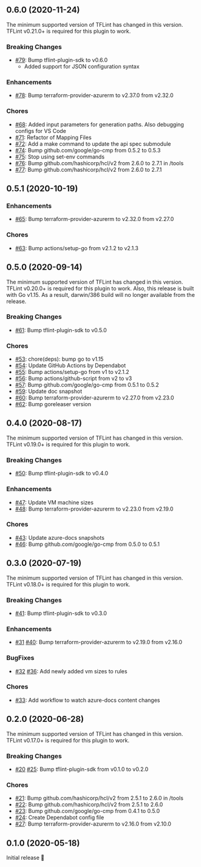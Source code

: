 ## 0.6.0 (2020-11-24)

The minimum supported version of TFLint has changed in this version. TFLint v0.21.0+ is required for this plugin to work.

### Breaking Changes

- [#79](https://github.com/terraform-linters/tflint-ruleset-azurerm/pull/79): Bump tflint-plugin-sdk to v0.6.0
  - Added support for JSON configuration syntax

### Enhancements

- [#78](https://github.com/terraform-linters/tflint-ruleset-azurerm/pull/78): Bump terraform-provider-azurerm to v2.37.0 from v2.32.0

### Chores

- [#68](https://github.com/terraform-linters/tflint-ruleset-azurerm/pull/68): Added input parameters for generation paths. Also debugging configs for VS Code
- [#71](https://github.com/terraform-linters/tflint-ruleset-azurerm/pull/71): Refactor of Mapping Files
- [#72](https://github.com/terraform-linters/tflint-ruleset-azurerm/pull/72): Add a make command to update the api spec submodule
- [#74](https://github.com/terraform-linters/tflint-ruleset-azurerm/pull/74): Bump github.com/google/go-cmp from 0.5.2 to 0.5.3
- [#75](https://github.com/terraform-linters/tflint-ruleset-azurerm/pull/75): Stop using set-env commands
- [#76](https://github.com/terraform-linters/tflint-ruleset-azurerm/pull/76): Bump github.com/hashicorp/hcl/v2 from 2.6.0 to 2.7.1 in /tools
- [#77](https://github.com/terraform-linters/tflint-ruleset-azurerm/pull/77): Bump github.com/hashicorp/hcl/v2 from 2.6.0 to 2.7.1

## 0.5.1 (2020-10-19)

### Enhancements

- [#65](https://github.com/terraform-linters/tflint-ruleset-azurerm/pull/65): Bump terraform-provider-azurerm to v2.32.0 from v2.27.0

### Chores

- [#63](https://github.com/terraform-linters/tflint-ruleset-azurerm/pull/63): Bump actions/setup-go from v2.1.2 to v2.1.3

## 0.5.0 (2020-09-14)

The minimum supported version of TFLint has changed in this version. TFLint v0.20.0+ is required for this plugin to work. Also, this release is built with Go v1.15. As a result, darwin/386 build will no longer available from the release.

### Breaking Changes

- [#61](https://github.com/terraform-linters/tflint-ruleset-azurerm/pull/61): Bump tflint-plugin-sdk to v0.5.0

### Chores

- [#53](https://github.com/terraform-linters/tflint-ruleset-azurerm/pull/53): chore(deps): bump go to v1.15
- [#54](https://github.com/terraform-linters/tflint-ruleset-azurerm/pull/54): Update GitHub Actions by Dependabot
- [#55](https://github.com/terraform-linters/tflint-ruleset-azurerm/pull/55): Bump actions/setup-go from v1 to v2.1.2
- [#56](https://github.com/terraform-linters/tflint-ruleset-azurerm/pull/56): Bump actions/github-script from v2 to v3
- [#57](https://github.com/terraform-linters/tflint-ruleset-azurerm/pull/57): Bump github.com/google/go-cmp from 0.5.1 to 0.5.2
- [#59](https://github.com/terraform-linters/tflint-ruleset-azurerm/pull/59): Update doc snapshot
- [#60](https://github.com/terraform-linters/tflint-ruleset-azurerm/pull/60): Bump terraform-provider-azurerm to v2.27.0 from v2.23.0
- [#62](https://github.com/terraform-linters/tflint-ruleset-azurerm/pull/62): Bump goreleaser version

## 0.4.0 (2020-08-17)

The minimum supported version of TFLint has changed in this version. TFLint v0.19.0+ is required for this plugin to work.

### Breaking Changes

- [#50](https://github.com/terraform-linters/tflint-ruleset-azurerm/pull/50): Bump tflint-plugin-sdk to v0.4.0

### Enhancements

- [#47](https://github.com/terraform-linters/tflint-ruleset-azurerm/pull/47): Update VM machine sizes
- [#48](https://github.com/terraform-linters/tflint-ruleset-azurerm/pull/48): Bump terraform-provider-azurerm to v2.23.0 from v2.19.0

### Chores

- [#43](https://github.com/terraform-linters/tflint-ruleset-azurerm/pull/43): Update azure-docs snapshots
- [#46](https://github.com/terraform-linters/tflint-ruleset-azurerm/pull/46): Bump github.com/google/go-cmp from 0.5.0 to 0.5.1

## 0.3.0 (2020-07-19)

The minimum supported version of TFLint has changed in this version. TFLint v0.18.0+ is required for this plugin to work.

### Breaking Changes

- [#41](https://github.com/terraform-linters/tflint-ruleset-azurerm/pull/41): Bump tflint-plugin-sdk to v0.3.0

### Enhancements

- [#31](https://github.com/terraform-linters/tflint-ruleset-azurerm/pull/31) [#40](https://github.com/terraform-linters/tflint-ruleset-azurerm/pull/40): Bump terraform-provider-azurerm to v2.19.0 from v2.16.0

### BugFixes

- [#32](https://github.com/terraform-linters/tflint-ruleset-azurerm/pull/32) [#36](https://github.com/terraform-linters/tflint-ruleset-azurerm/pull/36): Add newly added vm sizes to rules

### Chores

- [#33](https://github.com/terraform-linters/tflint-ruleset-azurerm/pull/33): Add workflow to watch azure-docs content changes

## 0.2.0 (2020-06-28)

The minimum supported version of TFLint has changed in this version. TFLint v0.17.0+ is required for this plugin to work.

### Breaking Changes

- [#20](https://github.com/terraform-linters/tflint-ruleset-azurerm/pull/20) [#25](https://github.com/terraform-linters/tflint-ruleset-azurerm/pull/25): Bump tflint-plugin-sdk from v0.1.0 to v0.2.0

### Chores

- [#21](https://github.com/terraform-linters/tflint-ruleset-azurerm/pull/21): Bump github.com/hashicorp/hcl/v2 from 2.5.1 to 2.6.0 in /tools
- [#22](https://github.com/terraform-linters/tflint-ruleset-azurerm/pull/22): Bump github.com/hashicorp/hcl/v2 from 2.5.1 to 2.6.0
- [#23](https://github.com/terraform-linters/tflint-ruleset-azurerm/pull/23): Bump github.com/google/go-cmp from 0.4.1 to 0.5.0
- [#24](https://github.com/terraform-linters/tflint-ruleset-azurerm/pull/24): Create Dependabot config file
- [#27](https://github.com/terraform-linters/tflint-ruleset-azurerm/pull/27): Bump terraform-provider-azurerm to v2.16.0 from v2.10.0

## 0.1.0 (2020-05-18)

Initial release 🎉
